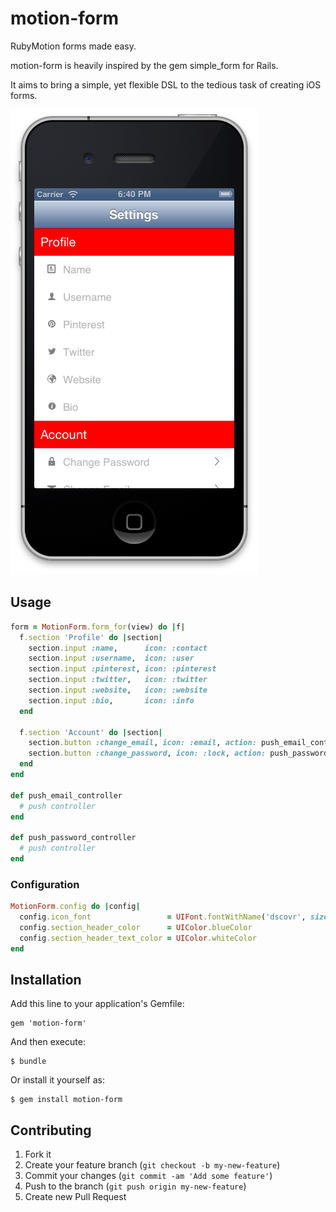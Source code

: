 # motion-form

RubyMotion forms made easy.

motion-form is heavily inspired by the gem simple_form for Rails.

It aims to bring a simple, yet flexible DSL to the tedious task of creating iOS forms.

![Screenshot](https://github.com/dblandin/motion-form/blob/master/img/screenshot.png?raw=true)

## Usage

```ruby
form = MotionForm.form_for(view) do |f|
  f.section 'Profile' do |section|
    section.input :name,      icon: :contact
    section.input :username,  icon: :user
    section.input :pinterest, icon: :pinterest
    section.input :twitter,   icon: :twitter
    section.input :website,   icon: :website
    section.input :bio,       icon: :info
  end

  f.section 'Account' do |section|
    section.button :change_email, icon: :email, action: push_email_controller
    section.button :change_password, icon: :lock, action: push_password_controller
  end
end

def push_email_controller
  # push controller
end

def push_password_controller
  # push controller
end
```

### Configuration

```ruby
MotionForm.config do |config|
  config.icon_font                 = UIFont.fontWithName('dscovr', size: 14.0)
  config.section_header_color      = UIColor.blueColor
  config.section_header_text_color = UIColor.whiteColor
end
```

## Installation

Add this line to your application's Gemfile:

    gem 'motion-form'

And then execute:

    $ bundle

Or install it yourself as:

    $ gem install motion-form

## Contributing

1. Fork it
2. Create your feature branch (`git checkout -b my-new-feature`)
3. Commit your changes (`git commit -am 'Add some feature'`)
4. Push to the branch (`git push origin my-new-feature`)
5. Create new Pull Request

